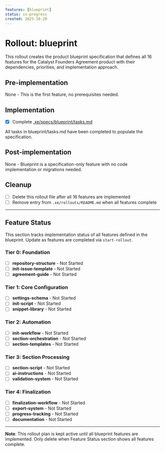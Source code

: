 ```yaml
---
features: [blueprint]
status: in-progress
created: 2025-10-20
---
```


# Rollout: blueprint

This rollout creates the product blueprint specification that defines all 16 features for the Catalyst Founders Agreement product with their dependencies, priorities, and implementation approach.

## Pre-implementation

None - This is the first feature, no prerequisites needed.

## Implementation

- [x] Complete [.xe/specs/blueprint/tasks.md](../specs/blueprint/tasks.md)

All tasks in blueprint/tasks.md have been completed to populate the specification.

## Post-implementation

None - Blueprint is a specification-only feature with no code implementation or migrations needed.

## Cleanup

- [ ] Delete this rollout file after all 16 features are implemented
- [ ] Remove entry from `.xe/rollouts/README.md` when all features complete

---

## Feature Status

This section tracks implementation status of all features defined in the blueprint. Update as features are completed via `start-rollout`.

### Tier 0: Foundation
- [ ] **repository-structure** - Not Started
- [ ] **init-issue-template** - Not Started
- [ ] **agreement-guide** - Not Started

### Tier 1: Core Configuration
- [ ] **settings-schema** - Not Started
- [ ] **init-script** - Not Started
- [ ] **snippet-library** - Not Started

### Tier 2: Automation
- [ ] **init-workflow** - Not Started
- [ ] **section-orchestration** - Not Started
- [ ] **section-templates** - Not Started

### Tier 3: Section Processing
- [ ] **section-script** - Not Started
- [ ] **ai-instructions** - Not Started
- [ ] **validation-system** - Not Started

### Tier 4: Finalization
- [ ] **finalization-workflow** - Not Started
- [ ] **export-system** - Not Started
- [ ] **progress-tracking** - Not Started
- [ ] **documentation** - Not Started

---

**Note**: This rollout plan is kept active until all blueprint features are implemented. Only delete when Feature Status section shows all features complete.
